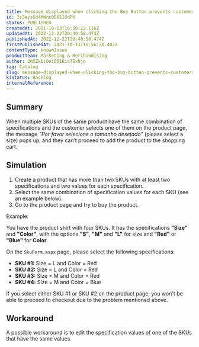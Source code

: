 ```yaml
---
title: Message displayed when clicking the Buy Button prevents customers from proceeding with the purchase
id: 3i3eys6d4MWnt0E611OdPH
status: PUBLISHED
createdAt: 2021-10-13T16:50:22.116Z
updatedAt: 2022-12-22T20:40:58.474Z
publishedAt: 2022-12-22T20:40:58.474Z
firstPublishedAt: 2021-10-13T16:56:30.403Z
contentType: knownIssue
productTeam: Marketing & Merchandising
author: 2mXZkbi0oi061KicTExNjo
tag: Catalog
slug: message-displayed-when-clicking-the-buy-button-prevents-customers-from-proceeding-with-the-purchase
kiStatus: Backlog
internalReference: 
---
```


## Summary

When multiple SKUs of the same product have the same combination of specifications and the customer selects one of them on the product page, the message _"Por favor selecione o tamanho desejado"_ (please select a size) pops up, and they can’t proceed to add the product to the shopping cart.

## Simulation

1. Create a product that has more than two SKUs with at least two specifications and two values for each specification.
2. Select the same combination of specification values for each SKU (see an example below).
3. Go to the product page and try to buy the product. 

Example: 

You have the product shirt with four SKUs. It has the specifications **"Size"** and **"Color"**, with the options **"S"**, **"M"** and **"L"** for size and **"Red"** or **"Blue"** for **Color**. 

On the `SkuForm.aspx` page, please select the following specifications:

- **SKU #1:** Size = L and Color = Red
- **SKU #2:** Size = L and Color = Red
- **SKU #3:** Size = M and Color = Red
- **SKU #4:** Size = M and Color = Blue 

If you select either SKU #1 or SKU #2 on the product page, you won't be able to proceed to checkout due to the problem mentioned above.


## Workaround

A possible workaround is to edit the specification values of one of the SKUs that have the same values.


